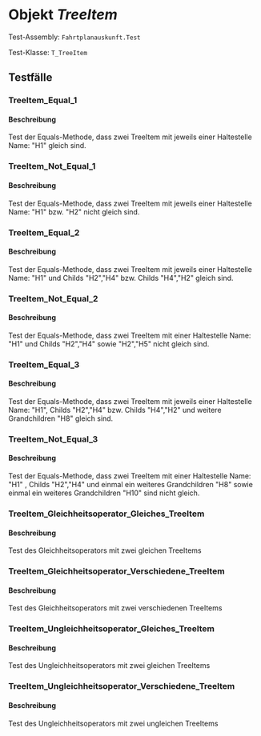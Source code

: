 # Objekt *TreeItem*

Test-Assembly: `Fahrtplanauskunft.Test`

Test-Klasse: `T_TreeItem`

## Testfälle

### TreeItem_Equal_1

#### Beschreibung

Test der Equals-Methode, dass zwei TreeItem mit jeweils einer Haltestelle Name: "H1" gleich sind.

### TreeItem_Not_Equal_1

#### Beschreibung

Test der Equals-Methode, dass zwei TreeItem mit jeweils einer Haltestelle Name: "H1" bzw. "H2" nicht gleich sind.

### TreeItem_Equal_2

#### Beschreibung

Test der Equals-Methode, dass zwei TreeItem mit jeweils einer Haltestelle Name: "H1" und Childs "H2","H4" bzw. Childs "H4","H2" gleich sind.

### TreeItem_Not_Equal_2

#### Beschreibung

Test der Equals-Methode, dass zwei TreeItem mit einer Haltestelle Name: "H1" und Childs "H2","H4" sowie "H2","H5" nicht gleich sind.

### TreeItem_Equal_3

#### Beschreibung

Test der Equals-Methode, dass zwei TreeItem mit jeweils einer Haltestelle Name: "H1", Childs "H2","H4" bzw. Childs "H4","H2" und weitere Grandchildren "H8" gleich sind.

### TreeItem_Not_Equal_3

#### Beschreibung

Test der Equals-Methode, dass zwei TreeItem mit einer Haltestelle Name: "H1" , Childs "H2","H4" und einmal ein weiteres Grandchildren "H8"  sowie einmal ein weiteres Grandchildren "H10" sind nicht gleich.

### TreeItem_Gleichheitsoperator_Gleiches_TreeItem

#### Beschreibung

Test des Gleichheitsoperators mit zwei gleichen TreeItems

### TreeItem_Gleichheitsoperator_Verschiedene_TreeItem

#### Beschreibung

Test des Gleichheitsoperators mit zwei verschiedenen TreeItems

### TreeItem_Ungleichheitsoperator_Gleiches_TreeItem

#### Beschreibung

Test des Ungleichheitsoperators mit zwei gleichen TreeItems

### TreeItem_Ungleichheitsoperator_Verschiedene_TreeItem

#### Beschreibung

Test des Ungleichheitsoperators mit zwei ungleichen TreeItems